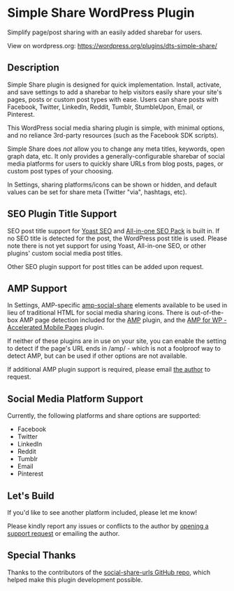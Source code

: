 # Simple Share WordPress Plugin

Simplify page/post sharing with an easily added sharebar for users. 

View on wordpress.org: https://wordpress.org/plugins/dts-simple-share/

## Description

Simple Share plugin is designed for quick implementation. Install, activate, and save settings to add a sharebar to help visitors easily share your site's pages, posts or custom post types with ease. Users can share posts with Facebook, Twitter, LinkedIn, Reddit, Tumblr, StumbleUpon, Email, or Pinterest.

This WordPress social media sharing plugin is simple, with minimal options, and no reliance 3rd-party resources (such as the Facebook SDK scripts).

Simple Share does *not* allow you to change any meta titles, keywords, open graph data, etc. It only provides a generally-configurable sharebar of social media platforms for users to quickly share URLs from blog posts, pages, or custom post types of your choosing.

In Settings, sharing platforms/icons can be shown or hidden, and default values can be set for share meta (Twitter "via", hashtags, etc).

## SEO Plugin Title Support

SEO post title support for [Yoast SEO](https://wordpress.org/plugins/wordpress-seo/) and [All-in-one SEO Pack](https://wordpress.org/plugins/all-in-one-seo-pack/) is built in. If no SEO title is detected for the post, the WordPress post title is used. Please note there is not yet support for using Yoast, All-in-one SEO, or other plugins' custom social media post titles.

Other SEO plugin support for post titles can be added upon request.

## AMP Support

In Settings, AMP-specific [amp-social-share](https://amp.dev/documentation/components/amp-social-share/) elements available to be used in lieu of traditional HTML for social media sharing icons. There is out-of-the-box AMP page detection included for the [AMP](https://wordpress.org/plugins/amp/) plugin, and the [AMP for WP - Accelerated Mobile Pages](https://wordpress.org/plugins/accelerated-mobile-pages/) plugin. 

If neither of these plugins are in use on your site, you can enable the setting to detect if the page's URL ends in /amp/ - which is not a foolproof way to detect AMP, but can be used if other options are not available.

If additional AMP plugin support is required, please email [the author](https://profiles.wordpress.org/missionmike/) to request.

## Social Media Platform Support

Currently, the following platforms and share options are supported:

* Facebook
* Twitter
* LinkedIn
* Reddit
* Tumblr
* Email
* Pinterest

## Let's Build

If you'd like to see another platform included, please let me know!

Please kindly report any issues or conflicts to the author by [opening a support request](https://wordpress.org/support/plugin/dts-simple-share/) or emailing the author.

## Special Thanks

Thanks to the contributors of the [social-share-urls GitHub repo](https://github.com/bradvin/social-share-urls), which helped make this plugin development possible.
